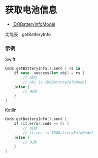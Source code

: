 # 获取电池信息
* [IDOBatteryInfoModel](../model/IDOBatteryInfoModel.md)

功能表 : getBatteryInfo

### 示例

Swift
```swift
Cmds.getBatteryInfo().send { rs in
    if case .success(let obj) = rs {
        // 成功
        // obj is IDOBatteryInfoModel
    }else {
        // 失败
    }
}
```

Kotlin
```kotlin
Cmds.getBatteryInfo().send {
    if (it.error.code == 0) {
        // 成功
        // it.res is IDOBatteryInfoModel
    }else {
        // 失败
    }
}
```
